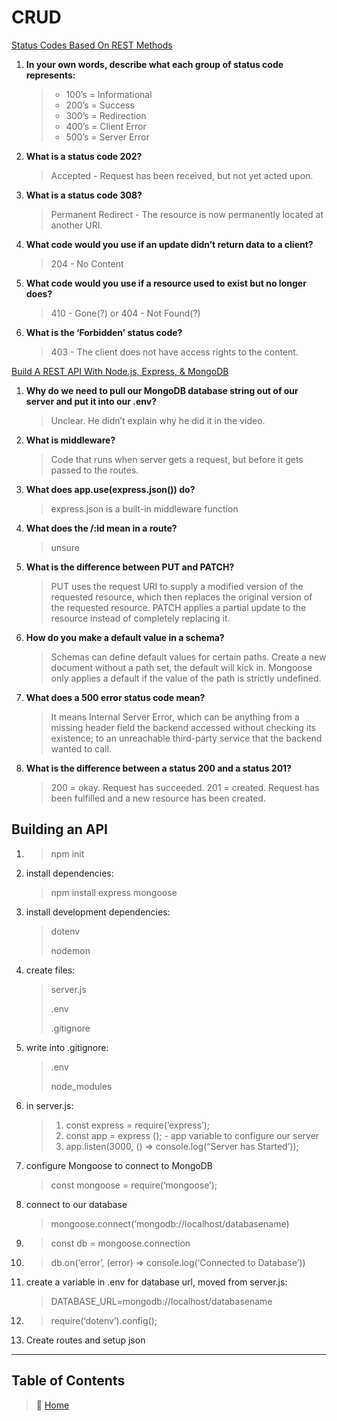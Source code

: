 # CRUD

[Status Codes Based On REST Methods](https://www.moesif.com/blog/technical/api-design/Which-HTTP-Status-Code-To-Use-For-Every-CRUD-App/)

1. **In your own words, describe what each group of status code represents:**

    > * 100’s = Informational
    > * 200’s = Success
    > * 300’s = Redirection
    > * 400’s = Client Error
    > * 500’s = Server Error

2. **What is a status code 202?**
    > Accepted - Request has been received, but not yet acted upon.
3. **What is a status code 308?**
    > Permanent Redirect - The resource is now permanently located at another URI.
4. **What code would you use if an update didn’t return data to a client?**
    > 204 - No Content
5. **What code would you use if a resource used to exist but no longer does?**
    > 410 - Gone(?) or 404 - Not Found(?)
6. **What is the ‘Forbidden’ status code?**
    > 403 - The client does not have access rights to the content.

[Build A REST API With Node.js, Express, & MongoDB](https://www.youtube.com/channel/UCFbNIlppjAuEX4znoulh0Cw)

1. **Why do we need to pull our MongoDB database string out of our server and put it into our .env?**
    > Unclear. He didn’t explain why he did it in the video.
2. **What is middleware?**
    > Code that runs when server gets a request, but before it gets passed to the routes.
3. **What does app.use(express.json()) do?**
    > express.json is a built-in middleware function
4. **What does the /:id mean in a route?**
    > unsure
5. **What is the difference between PUT and PATCH?**
    > PUT uses the request URI to supply a modified version of the requested resource, which then replaces the original version of the requested resource. PATCH applies a partial update to the resource instead of completely replacing it.
6. **How do you make a default value in a schema?**
    > Schemas can define default values for certain paths. Create a new document without a path set, the default will kick in. Mongoose only applies a default if the value of the path is strictly undefined.
7. **What does a 500 error status code mean?**
    > It means Internal Server Error, which can be anything from a missing header field the backend accessed without checking its existence; to an unreachable third-party service that the backend wanted to call.
8. **What is the difference between a status 200 and a status 201?**
    > 200 = okay. Request has succeeded.
    > 201 = created. Request has been fulfilled and a new resource has been created.

## Building an API

1.  > npm init
2. install dependencies:
    > npm install express mongoose
3. install development dependencies:
    > dotenv
    >
    > nodemon
4. create files:
    > server.js
    >
    > .env
    >
    > .gitignore
5. write into .gitignore:
    > .env
    >
    > node_modules
6. in server.js:
    > 1. const express = require(‘express’);
    > 2. const app = express (); - app variable to configure our server
    > 3. app.listen(3000, () => console.log(“Server has Started’));
7. configure Mongoose to connect to MongoDB
    > const mongoose = require(‘mongoose’);
8. connect to our database
    > mongoose.connect(‘mongodb://localhost/databasename)
9.
    > const db = mongoose.connection
10.
    > db.on(‘error’, (error) => console.log(‘Connected to Database’))
11. create a variable in .env for database url, moved from server.js:
    > DATABASE_URL=mongodb://localhost/databasename
12.
    > require(‘dotenv’).config();
13. Create routes and setup json

_____

## Table of Contents

> 🏡 [Home](/README.md)